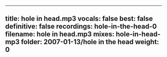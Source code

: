 
---
title: hole in head.mp3
vocals: false
best: false
definitive: false
recordings: hole-in-the-head-0
filename: hole in head.mp3
mixes: hole-in-head-mp3
folder: 2007-01-13/hole in the head
weight: 0
---
